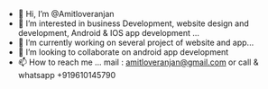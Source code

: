 - 👋 Hi, I’m @Amitloveranjan
- 👀 I’m interested in business Development, website design and development, Android & IOS app development ...
- 🌱 I’m currently working on several project of website and app...
- 💞️ I’m looking to collaborate on android app development
- 📫 How to reach me ...  mail : amitloveranjan@gmail.com or call & whatsapp +919610145790

<!---
Amitloveranjan/Amitloveranjan is a ✨ special ✨ repository because its `README.md` (this file) appears on your GitHub profile.
You can click the Preview link to take a look at your changes.
--->
